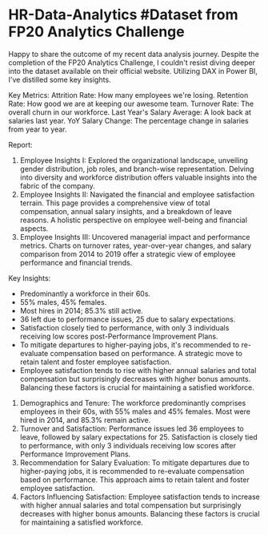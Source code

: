 # HR-Data-Analytics #Dataset from FP20 Analytics Challenge

Happy to share the outcome of my recent data analysis journey. Despite the completion of the FP20 Analytics Challenge, I couldn't resist diving deeper into the dataset available on their official website. Utilizing DAX in Power BI, I've distilled some key insights.

Key Metrics:
Attrition Rate: How many employees we're losing.
Retention Rate: How good we are at keeping our awesome team.
Turnover Rate: The overall churn in our workforce.
Last Year's Salary Average: A look back at salaries last year.
YoY Salary Change: The percentage change in salaries from year to year.

Report: 
1. Employee Insights I: Explored the organizational landscape, unveiling gender distribution, job roles, and branch-wise representation. Delving into diversity and workforce distribution offers valuable insights into the fabric of the company.
2. Employee Insights II: Navigated the financial and employee satisfaction terrain. This page provides a comprehensive view of total compensation, annual salary insights, and a breakdown of leave reasons. A holistic perspective on employee well-being and financial aspects.
3. Employee Insights III: Uncovered managerial impact and performance metrics. Charts on turnover rates, year-over-year changes, and salary comparison from 2014 to 2019 offer a strategic view of employee performance and financial trends.

Key Insights:
* Predominantly a workforce in their 60s.
* 55% males, 45% females.
* Most hires in 2014; 85.3% still active.
* 36 left due to performance issues, 25 due to salary expectations.
* Satisfaction closely tied to performance, with only 3 individuals receiving low scores post-Performance Improvement Plans.
* To mitigate departures to higher-paying jobs, it's recommended to re-evaluate compensation based on performance. A strategic move to retain talent and foster employee satisfaction.
* Employee satisfaction tends to rise with higher annual salaries and total compensation but surprisingly decreases with higher bonus amounts. Balancing these factors is crucial for maintaining a satisfied workforce.

1. Demographics and Tenure: The workforce predominantly comprises employees in their 60s, with 55% males and 45% females. Most were hired in 2014, and 85.3% remain active.
2. Turnover and Satisfaction: Performance issues led 36 employees to leave, followed by salary expectations for 25. Satisfaction is closely tied to performance, with only 3 individuals receiving low scores after Performance Improvement Plans.
3. Recommendation for Salary Evaluation: To mitigate departures due to higher-paying jobs, it is recommended to re-evaluate compensation based on performance. This approach aims to retain talent and foster employee satisfaction.
4. Factors Influencing Satisfaction: Employee satisfaction tends to increase with higher annual salaries and total compensation but surprisingly decreases with higher bonus amounts. Balancing these factors is crucial for maintaining a satisfied workforce.

